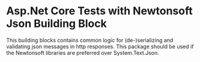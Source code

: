 # Asp.Net Core Tests with Newtonsoft Json Building Block

This building blocks contains common logic for (de-)serializing and validating json messages in http responses. This package should be used if the Newtonsoft libraries are preferred over System.Text.Json.